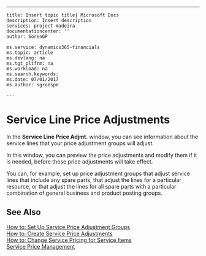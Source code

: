 ---
    title: Insert topic title| Microsoft Docs
    description: Insert description
    services: project-madeira
    documentationcenter: ''
    author: SorenGP

    ms.service: dynamics365-financials
    ms.topic: article
    ms.devlang: na
    ms.tgt_pltfrm: na
    ms.workload: na
    ms.search.keywords:
    ms.date: 07/01/2017
    ms.author: sgroespe

    ---
# Service Line Price Adjustments
In the **Service Line Price Adjmt.** window, you can see information about the service lines that your price adjustment groups will adjust.  
  
 In this window, you can preview the price adjustments and modify them if it is needed, before these price adjustments will take effect.  
  
 You can, for example, set up price adjustment groups that adjust service lines that include any spare parts, that adjust the lines for a particular resource, or that adjust the lines for all spare parts with a particular combination of general business and product posting groups.  
  
## See Also  
 [How to: Set Up Service Price Adjustment Groups](../Service/how-to-set-up-service-price-adjustment-groups.md)   
 [How to: Create Service Price Adjustments](../Service/how-to-create-service-price-adjustments.md)   
 [How to: Change Service Pricing for Service Items](../Service/how-to-change-service-pricing-for-service-items.md)   
 [Service Price Management](../Service/service-price-management.md)